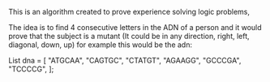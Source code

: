 This is an algorithm created to prove experience solving logic problems, 

The idea is to find 4 consecutive letters in the ADN of a person and it would prove that the subject is a mutant (It could be in any direction, right, left, diagonal, down, up) for example this would be the adn: 

  List<String> dna = [
    "ATGCAA",
    "CAGTGC",
    "CTATGT",
    "AGAAGG",
    "GCCCGA",
    "TCCCCG",
    ];
